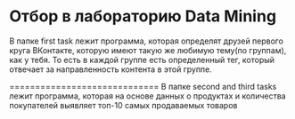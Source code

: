 # Отбор в лабораторию Data Mining
В папке first task лежит программа, которая определят друзей первого круга ВКонтакте, которую имеют такую же любимую тему(по группам), как у тебя.
  То есть в каждой группе есть определенный тег, который отвечает за направленность контента в этой группе.
  
=============================
В папке second and third tasks лежит программа, которая на основе данных о продуктах и количества покупателей выявляет топ-10 самых продаваемых товаров
